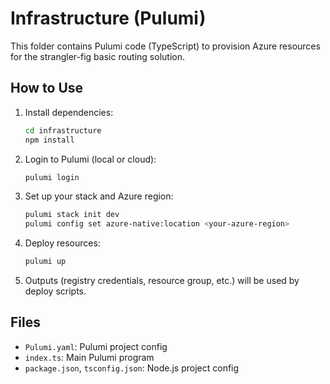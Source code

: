 # Infrastructure (Pulumi)

This folder contains Pulumi code (TypeScript) to provision Azure resources for the strangler-fig basic routing solution.

## How to Use

1. Install dependencies:
   ```sh
   cd infrastructure
   npm install
   ```
2. Login to Pulumi (local or cloud):
   ```sh
   pulumi login
   ```
3. Set up your stack and Azure region:
   ```sh
   pulumi stack init dev
   pulumi config set azure-native:location <your-azure-region>
   ```
4. Deploy resources:
   ```sh
   pulumi up
   ```
5. Outputs (registry credentials, resource group, etc.) will be used by deploy scripts.

## Files

- `Pulumi.yaml`: Pulumi project config
- `index.ts`: Main Pulumi program
- `package.json`, `tsconfig.json`: Node.js project config
